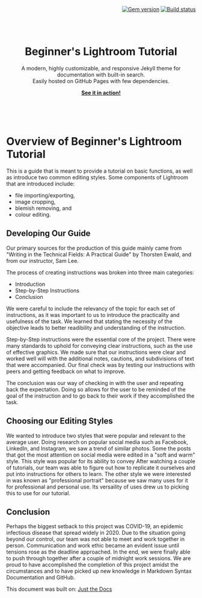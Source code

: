 <p align="right">
    <a href="https://badge.fury.io/rb/just-the-docs"><img src="https://badge.fury.io/rb/just-the-docs.svg" alt="Gem version"></a> <a href="https://github.com/pmarsceill/just-the-docs/actions"><img src="https://github.com/pmarsceill/just-the-docs/workflows/CI/badge.svg" alt="Build status"></a>
</p>
<br><br>
<p align="center">
    <h1 align="center">Beginner's Lightroom Tutorial</h1>
    <p align="center">A modern, highly customizable, and responsive Jekyll theme for documentation with built-in search.<br>Easily hosted on GitHub Pages with few dependencies.</p>
    <p align="center"><strong><a href="https://pmarsceill.github.io/just-the-docs/">See it in action!</a></strong></p>
    <br><br><br>
</p>

# Overview of Beginner's Lightroom Tutorial

This is a guide that is meant to provide a tutorial on basic functions, as well as introduce two common editing styles. Some components of Lightroom that are introduced include:

* file importing/exporting,
* image cropping,
* blemish removing, and
* colour editing.

## Developing Our Guide

Our primary sources for the production of this guide mainly came from "Writing in the Technical Fields: A Practical Guide" by Thorsten Ewald, and from our instructor, Sam Lee. 

The process of creating instructions was broken into three main categories:
* Introduction
* Step-by-Step Instructions
* Conclusion

We were careful to include the relevancy of the topic for each set of instructions, as it was important to us to introduce the practicality and usefulness of the task. We learned that stating the necessity of the objective leads to better readibility and understanding of the instruction.

Step-by-Step instructions were the essential core of the project. There were many standards to uphold for conveying clear instructions, such as the use of effective graphics. We made sure that our instructions were clear and worked well will with the additional notes, cautions, and subdivisions of text that were accompanied. Our final check was by testing our instructions with peers and getting feedback on what to improve.

The conclusion was our way of checking in with the user and repeating back the expectation. Doing so allows for the user to be reminded of the goal of the instruction and to go back to their work if they accomplished the task.

## Choosing our Editing Styles

We wanted to introduce two styles that were popular and relevant to the average user. Doing research on popular social media such as Facebook, LinkedIn, and Instagram, we saw a trend of similar photos. Some the posts that got the most attention on social media were edited in a "soft and warm" style. This style was popular for its ability to convey After watching a couple of tutorials, our team was able to figure out how to replicate it ourselves and put into instructions for others to learn. The other style we were interested in was known as "professional portrait" because we saw many uses for it for professional and personal use. Its versaility of uses drew us to picking this to use for our tutorial.

## Conclusion

Perhaps the biggest setback to this project was COVID-19, an epidemic infectious disease that spread widely in 2020. Due to the situation going beyond our control, our team was not able to meet and work together in person. Communication and work ethic became an evident issue until tensions rose as the deadline approached. In the end, we were finally able to push through together after a couple of midnight work sessions. We are proud to have accomplished the completion of this project amidst the circumstances and to have picked up new knowledge in Markdown Syntax Documentation and GitHub.

This document was built on:
[Just the Docs](https://github.com/pmarsceill/just-the-docs)
